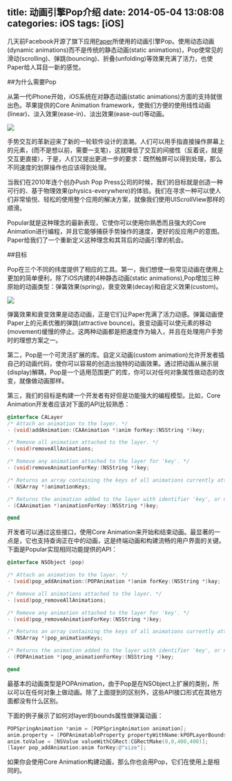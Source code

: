 title: 动画引擎Pop介绍
date: 2014-05-04 13:08:08
categories: iOS
tags: [iOS]
---
几天前Facebook开源了旗下应用[Paper](https://code.facebook.com/posts/656530327776932/building-paper/)所使用的动画引擎Pop。使用动态动画(dynamic animations)而不是传统的静态动画(static animations)，Pop使常见的滑动(scrolling)、弹跳(bouncing)、折叠(unfolding)等效果充满了活力，也使Paper给人耳目一新的感觉。

##为什么需要Pop

从第一代iPhone开始，iOS系统在对静态动画(static animations)方面的支持就很出色。苹果提供的Core Animation framework，使我们方便的使用线性动画(linear)、淡入效果(ease-in)、淡出效果(ease-out)等动画。

![](https://github.com/zt1991616/blog/raw/master/Image/14050401.png)

手势交互的革新迎来了新的一轮软件设计的浪潮。人们可以用手指直接操作屏幕上的元素，(而不是想以前，需要一支笔)，这就降低了交互的间接性（反着说，就是交互更直接），于是，人们又提出更进一步的要求：既然触屏可以得到处理，那么不同速度的划屏操作也应该得到处理。

当我们在2010年连个创办Push Pop Press公司的时候，我们的目标就是创造一种可行的、基于物理效果(physics-everywhere)的体验。我们在寻求一种可以使人们非常愉悦、轻松的使用整个应用的解决方案，就像我们使用UIScrollView那样的顺滑。

Popular就是这种理念的最新表现，它使你可以使用你熟悉而且强大的Core Animation进行编程，并且它能够捕获手势操作的速度，更好的反应用户的意图。Paper给我们了一个重新定义这种理念和其背后的动画引擎的机会。

##目标

Pop在三个不同的纬度提供了相应的工具。第一，我们想使一些常见动画在使用上更加的简单便利，除了iOS内建的4种静态动画(static animations),Pop增加三种原始的动画类型：弹簧效果(spring)，衰变效果(decay)和自定义效果(custom)。

![](https://github.com/zt1991616/blog/raw/master/Image/14050402.png)

弹簧效果和衰变效果是动态动画，正是它们让Paper充满了活力动感。弹簧动画使Paper上的元素优雅的弹跳(attractive bounce)。衰变动画可以使元素的移动(movement)缓慢的停止。这两种动画都是把速度作为输入，并且在处理用户手势时的理想方案之一。

第二，Pop是一个可灵活扩展的库。自定义动画(custom animation)允许开发者插自己的动画代码，使你可以容易的创造出独特的动画效果。通过把动画从展示层(display)解耦，Pop是一个适用范围更广的库，你可以对任何对象属性做动态的改变，就像做动画那样。

第三，我们的目标是构建一个开发者有好但是功能强大的编程模型。比如，Core Animation开发者应该对下面的API比较熟悉：
```objective-c
@interface CALayer
/* Attach an animation to the layer. */
- (void)addAnimation:(CAAnimation *)anim forKey:(NSString *)key;

/* Remove all animation attached to the layer. */
- (void)removeAllAnimations;

/* Remove any animation attached to the layer for 'key'. */
- (void)removeAnimationForKey:(NSString *)key;

/* Returns an array containing the keys of all animations currently attached to the receiver. */
- (NSArray *)animationKeys;

/* Returns the animation added to the layer with identifier 'key', or nil if no such animation exists. */
- (CAAnimation *)animationForKey:(NSString *)key;

@end
```

开发者可以通过这些接口，使用Core Animation来开始和结束动画。最显著的一点是，它也支持查询正在中的动画，这是终端动画和构建流畅的用户界面的关键。下面是Popular实现相同功能提供的API：
```objective-c
@interface NSObject (pop)

/* Attach an animation to the layer. */
- (void)pop_addAnimation:(POPAnimation *)anim forKey:(NSString *)kay;

/* Remove all animations attached to the layer. */
- (void)pop_removeAllAnimations;

/* Remove any animation attached to the layer for 'key'. */
- (void)pop_removeAnimationForKey:(NSString *)key;

/* Returns an array containing the keys of all animations currently attached to the receiver. */
- (NSArray *)pop_animationKeys;

/* Returns the animation added to the layer with identifier 'key', or nil if no such animation exists. */
- (POPAnimation *)pop_animationForKey:(NSString *)key;

@end
```

最基本的动画类型是POPAnimation，由于Pop是在NSObject上扩展的类别，所以可以在任何对象上做动画。除了上面提到的区别外，这些API接口形式在其他方面都没有什么区别。

下面的例子展示了如何对layer的bounds属性做弹簧动画：
```objective-c
POPSpringAnimation *anim = [POPSpringAnimation animation];
anim.property = [POPAnimatableProperty propertyWithName:kPOPLayerBounds];
anim.toValue = [NSValue valueWithCGRect:CGRectMake(0,0,400,400)];
[layer pop_addAnimation:anim forKey:@"size"];
```
如果你会使用Core Animation构建动画，那么你也会用Pop，它们在使用上是相同的。

